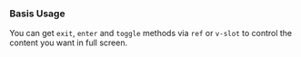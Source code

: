 ### Basis Usage

You can get `exit`, `enter` and `toggle` methods via `ref` or `v-slot` to control the content you want in full screen.
